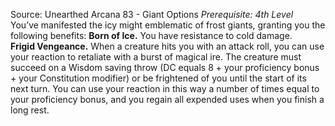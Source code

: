Source: Unearthed Arcana 83 - Giant Options
*Prerequisite: 4th Level*  
You’ve manifested the icy might emblematic of frost giants, granting you the following benefits:
**Born of Ice.** You have resistance to cold damage.  
**Frigid Vengeance.** When a creature hits you with an attack roll, you can use your reaction to retaliate with a burst of magical ire. The creature must succeed on a Wisdom saving throw (DC equals 8 + your proficiency bonus + your Constitution modifier) or be frightened of you until the start of its next turn. You can use your reaction in this way a number of times equal to your proficiency bonus, and you regain all expended uses when you finish a long rest.